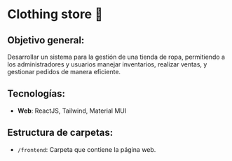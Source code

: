 # Clothing store 👕

## Objetivo general:
Desarrollar un sistema para la gestión de una tienda de ropa, permitiendo a los administradores y usuarios manejar inventarios, realizar ventas, y gestionar pedidos de manera eficiente. 

## Tecnologías:
- **Web**: ReactJS, Tailwind, Material MUI


## Estructura de carpetas:
- `/frontend`: Carpeta que contiene la página web.
